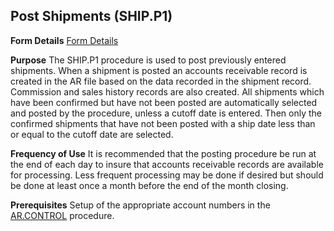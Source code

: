 ## Post Shipments (SHIP.P1)
<PageHeader />

**Form Details**
[Form Details](../SHIP-P1-1/README.md)

**Purpose**
The SHIP.P1 procedure is used to post previously entered shipments. When a
shipment is posted an accounts receivable record is created in the AR file
based on the data recorded in the shipment record. Commission and sales
history records are also created. All shipments which have been confirmed but
have not been posted are automatically selected and posted by the procedure,
unless a cutoff date is entered. Then only the confirmed shipments that have
not been posted with a ship date less than or equal to the cutoff date are
selected.

**Frequency of Use**
It is recommended that the posting procedure be run at the end of each day to
insure that accounts receivable records are available for processing. Less
frequent processing may be done if desired but should be done at least once a
month before the end of the month closing.

**Prerequisites**
Setup of the appropriate account numbers in the [AR.CONTROL](../AR-CONTROL/README.md)
procedure.

<badge text= "Version 8.10.57 " vertical="middle" />

<PageFooter />
